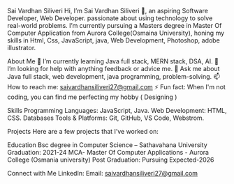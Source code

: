 Sai Vardhan Siliveri
Hi, I’m Sai Vardhan Siliveri 👋, an aspiring Software Developer, Web Developer. passionate about using technology to solve real-world problems. I’m currently pursuing a Masters degree in Master Of Computer Application from Aurora College(Osmaina University), honing my skills in Html, Css, JavaScript, java, Web Development, Photoshop, adobe illustrator.

About Me
🌱 I’m currently learning Java full stack, MERN stack, DSA, AI.
🤔 I’m looking for help with anything feedback or advice me.
💬 Ask me about Java full stack, web development, java programming, problem-solving.
📫 How to reach me: saivardhansiliveri27@gmail.com
⚡ Fun fact: When I'm not coding, you can find me perfecting my hobby ( Designing )

Skills
Programming Languages: JavaScript, Java.
Web Development: HTML, CSS.
Databases 
Tools & Platforms: Git, GitHub, VS Code, Webstrom.

Projects
Here are a few projects that I’ve worked on:


Education
Bsc degree in Computer Science – Sathavahana University
Graduation: 2021-24
MCA- Master Of Computer Applications - Aurora College (Osmania university)
Post Graduation: Pursuing Expected-2026 

Connect with Me
LinkedIn: 
Email: saivardhansiliveri27@gmail.com
